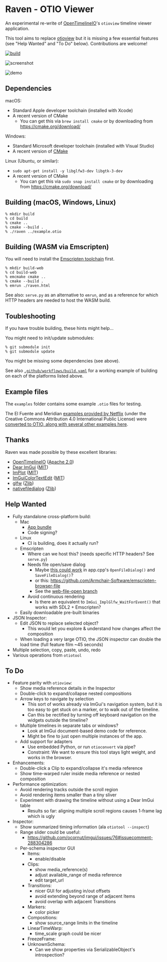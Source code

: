 # Raven - OTIO Viewer

An experimental re-write of [OpenTimelineIO](https://opentimeline.io)'s `otioview` timeline viewer application.

This tool aims to replace [otioview](https://github.com/AcademySoftwareFoundation/OpenTimelineIO/tree/main/src/opentimelineview) but it is missing a few essential features (see "Help Wanted" and "To Do" below). Contributions are welcome!

[![build](https://github.com/jminor/raven/actions/workflows/build.yaml/badge.svg)](https://github.com/jminor/raven/actions/workflows/build.yaml)

![screenshot](screenshot.png)

![demo](demo.gif)

## Dependencies

macOS:
- Standard Apple developer toolchain (installed with Xcode)
- A recent version of CMake
  - You can get this via `brew install cmake` or by downloading from https://cmake.org/download/

Windows:
- Standard Microsoft developer toolchain (installed with Visual Studio)
- A recent version of [CMake](https://cmake.org/download/)

Linux (Ubuntu, or similar):
- `sudo apt-get install -y libglfw3-dev libgtk-3-dev`
- A recent version of CMake
  - You can get this via `sudo snap install cmake` or by downloading from https://cmake.org/download/

## Building (macOS, Windows, Linux)

	% mkdir build
	% cd build
	% cmake ..
	% cmake --build .
	% ./raven ../example.otio

## Building (WASM via Emscripten)

You will need to install the [Emscripten toolchain](https://emscripten.org) first.

	% mkdir build-web
	% cd build-web
	% emcmake cmake ..
	% cmake --build .
	% emrun ./raven.html

See also: `serve.py` as an alternative to `emrun`, and as
a reference for which HTTP headers are needed to host the WASM build.

## Toubleshooting

If you have trouble building, these hints might help...

You might need to init/update submodules:
```
% git submodule init
% git submodule update
```

You might be missing some dependencies (see above).

See also [`.github/workflows/build.yaml`](https://github.com/OpenTimelineIO/raven/blob/main/.github/workflows/build.yaml) for a working example of building on each of the platforms listed above.

## Example files

The `examples` folder contains some example `.otio` files for testing.

The El Fuente and Meridian [examples provided by Netflix](https://opencontent.netflix.com/) (under the
Creative Commons Attribution 4.0 International Public License) were [converted to OTIO, along with several
other examples here](https://github.com/darbyjohnston/otio-oc-examples).

## Thanks

Raven was made possible by these excellent libraries:
- [OpenTimelineIO](https://opentimeline.io) ([Apache 2.0](https://github.com/AcademySoftwareFoundation/OpenTimelineIO/blob/main/LICENSE.txt))
- [Dear ImGui](https://github.com/ocornut/imgui) ([MIT](https://github.com/ocornut/imgui/blob/master/LICENSE.txt))
- [ImPlot](https://github.com/epezent/implot) ([MIT](https://github.com/epezent/implot/blob/master/LICENSE))
- [ImGuiColorTextEdit](https://github.com/santaclose/ImGuiColorTextEdit) ([MIT](https://github.com/santaclose/ImGuiColorTextEdit/blob/master/LICENSE))
- [glfw](https://github.com/glfw/glfw) ([Zlib](https://github.com/glfw/glfw/blob/master/LICENSE.md))
- [nativefiledialog](https://github.com/mlabbe/nativefiledialog) ([Zlib](https://github.com/mlabbe/nativefiledialog/blob/master/LICENSE))

## Help Wanted

- Fully standalone cross-platform build:
  - Mac
    - [App bundle](https://stackoverflow.com/questions/53560288/how-to-create-a-macos-app-bundle-with-cmake)
    - Code signing?
  - Linux
    - CI is building, does it actually run?
  - Emscripten
    - Where can we host this? (needs specific HTTP headers? See `serve.py`)
    - Needs file open/save dialog
      - Maybe [this could work](https://stackoverflow.com/questions/69935188/open-a-file-in-emscripten-using-browser-file-selector-dialogue) in app.cpp's `OpenFileDialog()` and `SaveFileDialog()`?
      - or this: https://github.com/Armchair-Software/emscripten-browser-file
      - See the [web-file-open branch](https://github.com/OpenTimelineIO/raven/tree/web-file-open)
    - Avoid continuous rendering
      - Is there an equivalent to `ImGui_ImplGlfw_WaitForEvent()` that works with SDL2 + Emscripten?
  - Easily downloadable pre-built binaries
- JSON Inspector:
  - Edit JSON to replace selected object?
    - This would let you explore & understand how changes affect the composition
  - When loading a very large OTIO, the JSON inspector can double the load time (full feature film ~45 seconds)
- Multiple selection, copy, paste, undo, redo
- Various operations from `otiotool`

## To Do

- Feature parity with `otioview`:
  - Show media reference details in the Inspector
  - Double-click to expand/collapse nested compositions
  - Arrow keys to navigate by selection
    - This sort of works already via ImGui's navigation system, but it is too easy to get stuck on a marker, or to walk out of the timeline.
    - Can this be rectified by turning off keyboard navigation on the widgets outside the timeline?
  - Multiple timelines in separate tabs or windows?
    - Look at ImGui document-based demo code for reference.
    - Might be fine to just open multiple instances of the app.
  - Add support for adapters
    - Use embedded Python, or run `otioconvert` via pipe?
    - Constraint: We want to ensure this tool stays light weight, and works in the browser.
- Enhancements:
  - Double-click a Clip to expand/collapse it's media reference
  - Show time-warped ruler inside media reference or nested composition
- Performance optimization:
  - Avoid rendering tracks outside the scroll region
  - Avoid rendering items smaller than a tiny sliver
  - Experiment with drawing the timeline without using a Dear ImGui table
    - Results so far: aligning multiple scroll regions causes 1-frame lag which is ugly
- Inspector:
  - Show summarized timing information (ala `otiotool --inspect`)
  - Range slider could be useful:
    - https://github.com/ocornut/imgui/issues/76#issuecomment-288304286
  - Per-schema inspector GUI
    - Items:
      - enable/disable
    - Clips:
      - show media_reference(s)
      - adjust available_range of media reference
      - edit target_url
    - Transitions:
      - nicer GUI for adjusting in/out offsets
      - avoid extending beyond range of adjacent Items
      - avoid overlap with adjacent Transitions
    - Markers:
      - color picker
    - Compositions:
      - show source_range limits in the timeline
    - LinearTimeWarp:
      - time_scale graph could be nicer
    - FreezeFrame:
    - UnknownSchema:
      - Can we show properties via SerializableObject's introspection?

